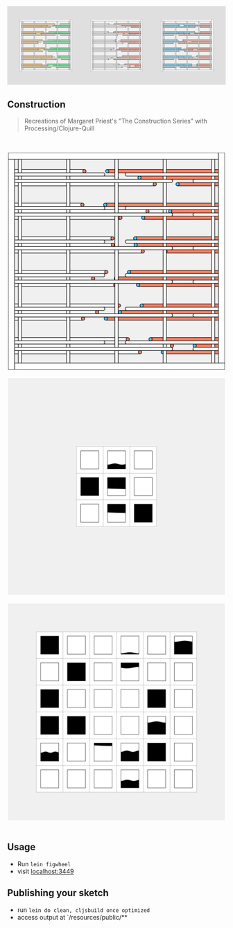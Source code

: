![](./docs/5.png)
## Construction

> Recreations of Margaret Priest's "The Construction Series" with Processing/Clojure-Quill

<div align="center" >
<BR></BR>
<img width="500" src="./docs/2.png" /><BR></BR>
<img width="500" src="./docs/3.png" /><BR></BR>
<img width="500" src="./docs/4.png" /><BR></BR>

<div align="left">

## Usage

- Run `lein figwheel`
- visit [localhost:3449](http://localhost:3449)

## Publishing your sketch

- run `lein do clean, cljsbuild once optimized`
- access output at `/resources/public/**

</div>
